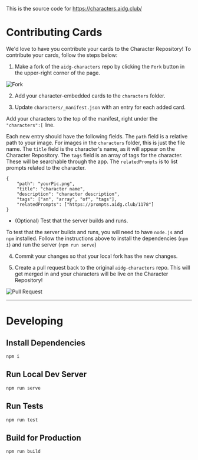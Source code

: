This is the source code for https://characters.aidg.club/

# Contributing Cards

We'd love to have you contribute your cards to the Character Repository! To contribute your cards, follow the steps below:

1. Make a fork of the `aidg-characters` repo by clicking the `Fork` button in the upper-right corner of the page.

![Fork](readme-img/fork.png)

2. Add your character-embedded cards to the `characters` folder.

3. Update `characters/_manifest.json` with an entry for each added card.

Add your characters to the top of the manifest, right under the `"characters":[` line.

Each new entry should have the following fields. The `path` field is a relative path to your image. For images in the `characters` folder, this is just the file name. The `title` field is the character's name, as it will appear on the Character Repository. The `tags` field is an array of tags for the character. These will be searchable through the app. The `relatedPrompts` is to list prompts related to the character.

```
{
	"path": "yourPic.png",
	"title": "character name",
	"description": "character description",
	"tags": ["an", "array", "of", "tags"],
	"relatedPrompts": ["https://prompts.aidg.club/1178"]
}
```

- (Optional) Test that the server builds and runs.

To test that the server builds and runs, you will need to have `node.js` and `npm` installed. Follow the instructions above to install the dependencies (`npm i`) and run the server (`npm run serve`)

4. Commit your changes so that your local fork has the new changes.

5. Create a pull request back to the original `aidg-characters` repo. This will get merged in and your characters will be live on the Character Repository!

![Pull Request](readme-img/pullRequest.png)

---

# Developing

## Install Dependencies

`npm i`

## Run Local Dev Server

`npm run serve`

## Run Tests

`npm run test`

## Build for Production

`npm run build`